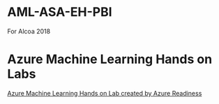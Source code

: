 # AML-ASA-EH-PBI
For Alcoa 2018

# Azure Machine Learning Hands on Labs
[Azure Machine Learning Hands on Lab created by Azure Readiness](https://github.com/kayapperson/AzureMLHoL)
